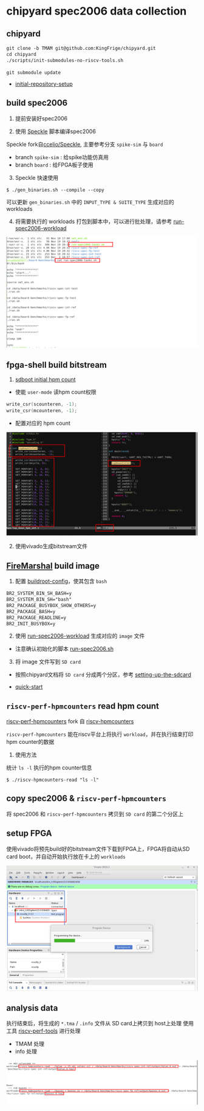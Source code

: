 # chipyard spec2006 data collection  

## chipyard

```
git clone -b TMAM git@github.com:KingFrige/chipyard.git
cd chipyard
./scripts/init-submodules-no-riscv-tools.sh

git submodule update
```

- [initial-repository-setup](https://chipyard.readthedocs.io/en/latest/Chipyard-Basics/Initial-Repo-Setup.html#initial-repository-setup)

## build spec2006   

1. 提前安装好spec2006  

2. 使用 [Speckle](https://github.com/KingFrige/Speckle) 脚本编译spec2006   

Speckle fork自[ccelio/Speckle](https://github.com/ccelio/Speckle), 主要参考分支 `spike-sim` 与 `board`  
  - branch `spike-sim` : 给spike功能仿真用  
  - branch `board` : 给FPGA板子使用  

3. Speckle 快速使用  

```
$ ./gen_binaries.sh --compile --copy
```

可以更新 `gen_binaries.sh` 中的 `INPUT_TYPE & SUITE_TYPE` 生成对应的workloads

4. 将需要执行的 workloads 打包到脚本中，可以进行批处理，请参考 [run-spec2006-workload](https://github.com/KingFrige/run-spec2006-workload/blob/main/misc/run-spec2006-tasks.sh)

![](picture/run-spec2006-tasks.png)


## fpga-shell build bitstream  

1. [sdboot initial hpm count](https://github.com/KingFrige/chipyard/tree/TMAM/fpga/src/main/resources/vcu118/sdboot)   

- 使能 `user-mode` 读hpm count权限

```c
write_csr(scounteren, -1);
write_csr(mcounteren, -1);
```

- 配置对应的 hpm count

![](picture/sdboot.png)


2. 使用vivado生成bitstream文件


## [FireMarshal](https://github.com/KingFrige/FireMarshal/tree/perf) build image

1. 配置 [buildroot-config](https://github.com/KingFrige/FireMarshal/blob/perf/boards/prototype/base-workloads/br-base/buildroot-config)，使其包含 `bash`  

```
BR2_SYSTEM_BIN_SH_BASH=y
BR2_SYSTEM_BIN_SH="bash"
BR2_PACKAGE_BUSYBOX_SHOW_OTHERS=y
BR2_PACKAGE_BASH=y
BR2_PACKAGE_READLINE=y
BR2_INIT_BUSYBOX=y
```

2. 使用 [run-spec2006-workload](https://github.com/KingFrige/run-spec2006-workload) 生成对应的 `image` 文件

- 注意确认初始化的脚本 [run-spec2006.sh](https://github.com/KingFrige/run-spec2006-workload/blob/main/overlay/run-spec2006.sh)

3. 将 image 文件写到 `SD card`  

- 按照chipyard文档将 `SD card` 分成两个分区，参考 [setting-up-the-sdcard](https://chipyard.readthedocs.io/en/latest/Prototyping/VCU118.html#setting-up-the-sdcard)

- [quick-start](https://github.com/KingFrige/FireMarshal/blob/perf/quick-start.md)


## `riscv-perf-hpmcounters` read hpm count   

[riscv-perf-hpmcounters](https://github.com/KingFrige/riscv-perf-hpmcounters) fork 自 [riscv-hpmcounters](https://github.com/ccelio/riscv-hpmcounters)

`riscv-perf-hpmcounters` 能在riscv平台上将执行 `workload`，并在执行结束打印 hpm counter的数据


1. 使用方法

统计 `ls -l` 执行的hpm counter信息

```
$ ./riscv-hpmcounters-read "ls -l"
```

## copy spec2006 & `riscv-perf-hpmcounters`  

将 spec2006 和 `riscv-perf-hpmcounters` 拷贝到 `SD card` 的第二个分区上


## setup FPGA   

使用vivado将预先build好的bitstream文件下载到FPGA上，FPGA将自动从SD card boot，并自动开始执行放在卡上的 `workloads`

![](picture/vivado.png)


## analysis data  


执行结束后，将生成的 `*.tma` / `.info` 文件从 SD card上拷贝到 host上处理
使用工具 [riscv-perf-tools](https://github.com/KingFrige/riscv-perf-tools) 进行处理

- TMAM 处理 
- info 处理

![spec2006 data collection](picture/spec2006-run.png)


